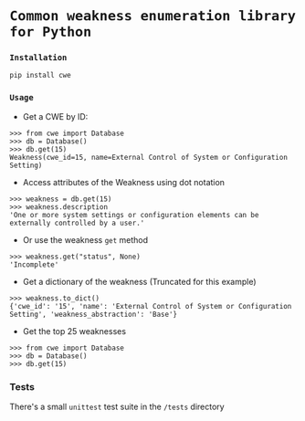 # `Common weakness enumeration library for Python`

### `Installation`

```sh
pip install cwe
```

### `Usage`

- Get a CWE by ID:

```pycon
>>> from cwe import Database
>>> db = Database()
>>> db.get(15)
Weakness(cwe_id=15, name=External Control of System or Configuration Setting)
```

- Access attributes of the Weakness using dot notation

```pycon
>>> weakness = db.get(15)
>>> weakness.description
'One or more system settings or configuration elements can be externally controlled by a user.'
```

- Or use the weakness `get` method

```pycon
>>> weakness.get("status", None)
'Incomplete'
```

- Get a dictionary of the weakness (Truncated for this example)

```pycon
>>> weakness.to_dict()
{'cwe_id': '15', 'name': 'External Control of System or Configuration Setting', 'weakness_abstraction': 'Base'}
```

- Get the top 25 weaknesses

```pycon
>>> from cwe import Database
>>> db = Database()
>>> db.get(15)
```

### Tests

There's a small `unittest` test suite in the `/tests` directory
